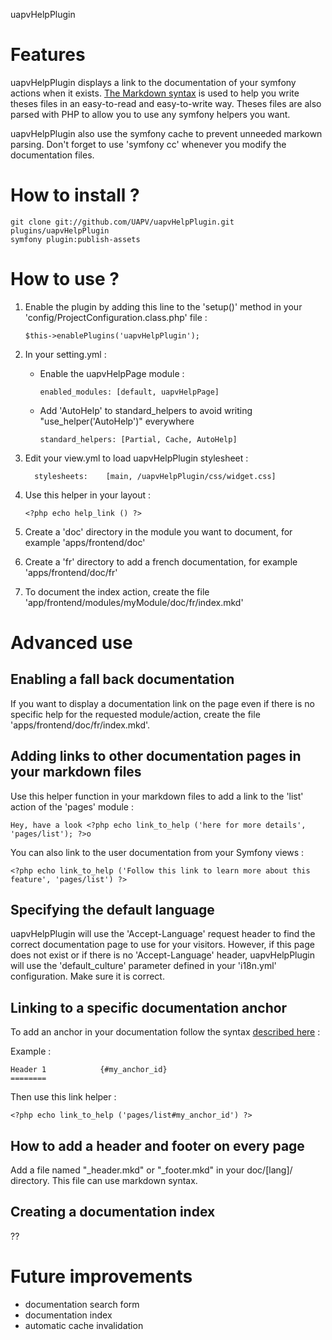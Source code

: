 uapvHelpPlugin

Features
========

uapvHelpPlugin displays a link to the documentation of your symfony actions when
it exists. [The Markdown syntax][1] is used to help you write theses files in an
easy-to-read and easy-to-write way. Theses files are also parsed with PHP to
allow you to use any symfony helpers you want.

uapvHelpPlugin also use the symfony cache to prevent unneeded markown parsing.
Don't forget to use 'symfony cc' whenever you modify the documentation files.


How to install ?
================

    git clone git://github.com/UAPV/uapvHelpPlugin.git plugins/uapvHelpPlugin
    symfony plugin:publish-assets

How to use ?
============

1) Enable the plugin by adding this line to the 'setup()' method in your 'config/ProjectConfiguration.class.php' file :

       $this->enablePlugins('uapvHelpPlugin');

2) In your setting.yml :
    
   * Enable the uapvHelpPage module :

         enabled_modules: [default, uapvHelpPage]

   * Add 'AutoHelp' to standard_helpers to avoid writing "use_helper('AutoHelp')" everywhere
    
         standard_helpers: [Partial, Cache, AutoHelp]

3) Edit your view.yml to load uapvHelpPlugin stylesheet :

         stylesheets:    [main, /uapvHelpPlugin/css/widget.css]

4) Use this helper in your layout :

       <?php echo help_link () ?>

5) Create a 'doc' directory in the module you want to document, for example 'apps/frontend/doc'

6) Create a 'fr' directory to add a french documentation, for example 'apps/frontend/doc/fr'

7) To document the index action, create the file 'app/frontend/modules/myModule/doc/fr/index.mkd'


Advanced use
============

Enabling a fall back documentation
----------------------------------

If you want to display a documentation link on the page even if there is no
specific help for the requested module/action, create the file
'apps/frontend/doc/fr/index.mkd'.  

Adding links to other documentation pages in your markdown files
----------------------------------------------------------------

Use this helper function in your markdown files to add a link to the 'list' action of the 'pages' module :

    Hey, have a look <?php echo link_to_help ('here for more details', 'pages/list'); ?>o

You can also link to the user documentation from your Symfony views :

    <?php echo link_to_help ('Follow this link to learn more about this feature', 'pages/list') ?>

Specifying the default language
-------------------------------

uapvHelpPlugin will use the 'Accept-Language' request header to find the correct
documentation page to use for your visitors. However, if this page does not
exist or if there is no 'Accept-Language' header, uapvHelpPlugin will use the
'default_culture' parameter defined in your 'i18n.yml' configuration. Make sure
it is correct.


Linking to a specific documentation anchor
------------------------------------------

To add an anchor in your documentation follow the syntax [described here][2] :

Example :

    Header 1            {#my_anchor_id}
    ========

Then use this link helper :

    <?php echo link_to_help ('pages/list#my_anchor_id') ?>

How to add a header and footer on every page
--------------------------------------------

Add a file named "_header.mkd" or "_footer.mkd" in your doc/[lang]/ directory.
This file can use markdown syntax.

Creating a documentation index
------------------------------

??

Future improvements
===================

* documentation search form
* documentation index
* automatic cache invalidation



[1]: http://daringfireball.net/projects/markdown/syntax  
[2]: http://michelf.com/projects/php-markdown/extra/#header-id

